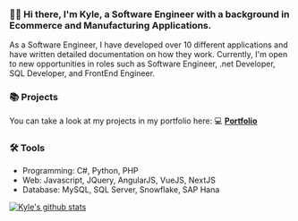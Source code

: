 ### 🙋‍♂️ Hi there, I'm Kyle, a Software Engineer with a background in Ecommerce and Manufacturing Applications. 

As a Software Engineer, I have developed over 10 different applications and have written detailed documentation on how they work.
Currently, I'm open to new opportunities in roles such as Software Engineer, .net Developer, SQL Developer, and FrontEnd Engineer.


### 📚 Projects

You can take a look at my projects in my portfolio here: 💻 **[Portfolio](https://github.com/KyleWong613/KJSite/blob/main/README.md)**


### 🛠️ Tools

- Programming: C#, Python, PHP
- Web: Javascript, JQuery, AngularJS, VueJS, NextJS
- Database:  MySQL, SQL Server, Snowflake, SAP Hana


[![Kyle's github stats](https://github-readme-stats.vercel.app/api?username=kylewong613&count_private=true&show_icons=true&hide=contribs,issues)](https://github.com/anuraghazra/github-readme-stats)



<!--
**KyleWong613/KyleWong613** is a ✨ _special_ ✨ repository because its `README.md` (this file) appears on your GitHub profile.

Here are some ideas to get you started:

- 🔭 I’m currently working on ...
- 🌱 I’m currently learning ...
- 👯 I’m looking to collaborate on ...
- 🤔 I’m looking for help with ...
- 💬 Ask me about ...
- 📫 How to reach me: ...
- 😄 Pronouns: ...
- ⚡ Fun fact: ...
-->
